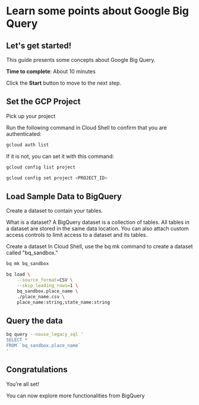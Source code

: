 # Learn some points about Google Big Query


## Let's get started!

This guide presents some concepts about Google Big Query.

**Time to complete**: About 10 minutes

Click the **Start** button to move to the next step.

## Set the GCP Project

Pick up your project

<walkthrough-project-setup></walkthrough-project-setup>

Run the following command in Cloud Shell to confirm that you are authenticated:

```bash
gcloud auth list
```

If it is not, you can set it with this command:

```bash
gcloud config list project
```

```bash
gcloud config set project <PROJECT_ID>
```

## Load Sample Data to BigQuery

Create a dataset to contain your tables.

What is a dataset?
A BigQuery dataset is a collection of tables. All tables in a dataset are stored in the same data location. You can also attach custom access controls to limit access to a dataset and its tables.

Create a dataset
In Cloud Shell, use the bq mk command to create a dataset called "bq_sandbox."

```bash
bq mk bq_sandbox
```

```bash
bq load \
    --source_format=CSV \
    --skip_leading_rows=1 \
    bq_sandbox.place_name \
    ./place_name.csv \
    place_name:string,state_name:string
```


## Query the data

```bash
bq query --nouse_legacy_sql '
SELECT * 
FROM `bq_sandbox.place_name`
'
```

## Congratulations

<walkthrough-conclusion-trophy></walkthrough-conclusion-trophy>

You’re all set!

You can now explore more functionalities from BigQuery


